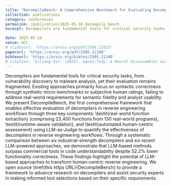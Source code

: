 ```yaml
---
title: "DecompileBench: A Comprehensive Benchmark for Evaluating Decompilers in Real-World Scenarios"
collection: publications
category: conferences
permalink: /publication/2025-05-16_decompile_bench
excerpt: Decompilers are fundamental tools for critical security tasks, from vulnerability discovery to malware analysis, yet their evaluation remains fragmented. Existing approaches primarily focus on syntactic correctness through synthetic micro-benchmarks or subjective human ratings, failing to address real-world requirements for semantic fidelity and analyst usability. We present DecompileBench, the first comprehensive framework that enables effective evaluation of decompilers in reverse engineering workflows through three key components. real-world function extraction (comprising 23,400 functions from 130 real-world programs), runtime-aware validation, and automated human-centric assessment using LLM-as-Judge to quantify the effectiveness of decompilers in reverse engineering workflows. Through a systematic comparison between six industrial-strength decompilers and six recent LLM-powered approaches, we demonstrate that LLM-based methods surpass commercial tools in code understandability despite 52.2% lower functionality correctness. These findings highlight the potential of LLM-based approaches to transform human-centric reverse engineering. We open source DecompileBench to provide a framework to advance research on decompilers and assist security experts in making informed tool selections based on their specific requirements.

date: 2025-05-16
venue: ACL
# slidesurl: 'https://arxiv.org/pdf/2506.13323'
paperurl: 'https://arxiv.org/pdf/2505.11340'
bibtexurl: 'https://arxiv.org/bibtex/2505.11340'
# citation: 'Siliang Qin. (2025). &quot;Tady: A Neural Disassembler without Structural Constraint Violations.&quot; <i>USENIX Security 25</i>. 1(1).'
---
```

Decompilers are fundamental tools for critical security tasks, from vulnerability discovery to malware analysis, yet their evaluation remains fragmented. Existing approaches primarily focus on syntactic correctness through synthetic micro-benchmarks or subjective human ratings, failing to address real-world requirements for semantic fidelity and analyst usability. We present DecompileBench, the first comprehensive framework that enables effective evaluation of decompilers in reverse engineering workflows through three key components: \textit{real-world function extraction} (comprising 23,400 functions from 130 real-world programs), \textit{runtime-aware validation}, and \textit{automated human-centric assessment} using LLM-as-Judge to quantify the effectiveness of decompilers in reverse engineering workflows. Through a systematic comparison between six industrial-strength decompilers and six recent LLM-powered approaches, we demonstrate that LLM-based methods surpass commercial tools in code understandability despite 52.2% lower functionality correctness. These findings highlight the potential of LLM-based approaches to transform human-centric reverse engineering. We open source \href{this https URL}{DecompileBench} to provide a framework to advance research on decompilers and assist security experts in making informed tool selections based on their specific requirements.
